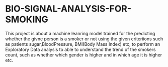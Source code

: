 # BIO-SIGNAL-ANALYSIS-FOR-SMOKING
This project is about a machine leanring model trained for the  predicting whether the givne person is a smoker or not using the given criteriions such as patients sugar,BloodPressure, BMI(Body Mass Index) etc,
to perform an Exploratory Data analysis to able to understand the trend of the smokers count, such as whether which gender is higher and in which age it is higher etc.
